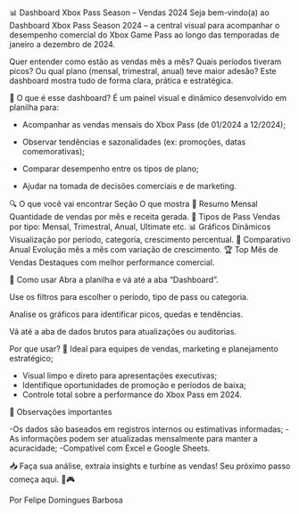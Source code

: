 📊 Dashboard Xbox Pass Season – Vendas 2024
Seja bem-vindo(a) ao Dashboard Xbox Pass Season 2024 – a central visual para acompanhar o desempenho comercial do Xbox Game Pass ao longo das temporadas de janeiro a dezembro de 2024.

Quer entender como estão as vendas mês a mês? Quais períodos tiveram picos? Ou qual plano (mensal, trimestral, anual) teve maior adesão? Este dashboard mostra tudo de forma clara, prática e estratégica.

🧾 O que é esse dashboard?
É um painel visual e dinâmico desenvolvido em planilha para:

- Acompanhar as vendas mensais do Xbox Pass (de 01/2024 a 12/2024);

- Observar tendências e sazonalidades (ex: promoções, datas comemorativas);

- Comparar desempenho entre os tipos de plano;

- Ajudar na tomada de decisões comerciais e de marketing.

🔍 O que você vai encontrar
Seção	O que mostra
📆 Resumo Mensal	Quantidade de vendas por mês e receita gerada.
🧩 Tipos de Pass	Vendas por tipo: Mensal, Trimestral, Anual, Ultimate etc.
📊 Gráficos Dinâmicos	Visualização por período, categoria, crescimento percentual.
🔄 Comparativo Anual	Evolução mês a mês com variação de crescimento.
🏆 Top Mês de Vendas	Destaques com melhor performance comercial.

🚀 Como usar
Abra a planilha e vá até a aba “Dashboard”.

Use os filtros para escolher o período, tipo de pass ou categoria.

Analise os gráficos para identificar picos, quedas e tendências.

Vá até a aba de dados brutos para atualizações ou auditorias.

 Por que usar?
📌 Ideal para equipes de vendas, marketing e planejamento estratégico;

- Visual limpo e direto para apresentações executivas;
- Identifique oportunidades de promoção e períodos de baixa;
- Controle total sobre a performance do Xbox Pass em 2024.

📌 Observações importantes

-Os dados são baseados em registros internos ou estimativas informadas;
-As informações podem ser atualizadas mensalmente para manter a acuracidade;
-Compatível com Excel e Google Sheets.

📥 Faça sua análise, extraia insights e turbine as vendas!
Seu próximo passo começa aqui. 💼🎮

Por Felipe Domingues Barbosa
